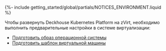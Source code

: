 {%- include getting_started/global/partials/NOTICES_ENVIRONMENT.liquid %}

Чтобы развернуть Deckhouse Kubernetes Platform на zVirt, необходимо выполнить предварительные настройки в системе виртуализации:
- [Подготовить образ операционной системы](/products/kubernetes-platform/documentation/v1/modules/cloud-provider-zvirt/environment.html#подготовка-образа-операционной-системы)
- [Подготовить шаблон виртуальной машины](/products/kubernetes-platform/documentation/v1/modules/cloud-provider-zvirt/environment.html#подготовка-шаблона-виртуальной-машины)

